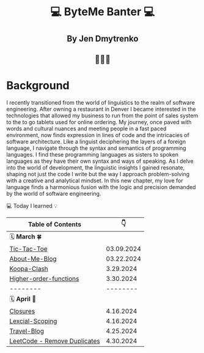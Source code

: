 <div align='center'>
  <h1> 💻 ByteMe Banter 💻 </h1>
  <h2> By Jen Dmytrenko </h2>
  <h2>👩🏻‍💻</h2>
</div>

# Background
I recently transitioned from the world of linguistics to the realm of software engineering. After owning a restaurant in Denver I became interested in the technologies that allowed my business to run from the point of sales system to the to go tablets used for online ordering. My journey, once paved with words and cultural nuances and meeting people in a fast paced environment, now finds expression in lines of code and the intricacies of software architecture. Like a linguist deciphering the layers of a foreign language, I navigate through the syntax and semantics of programming languages. I find these programming languages as sisters to spoken languages as they have their own syntax and ways of speaking. As I delve into the world of development, the linguistic insights I gained resonate, shaping not just the code I write but the way I approach problem-solving with a creative and analytical mindset. In this new chapter, my love for language finds a harmonious fusion with the logic and precision demanded by the world of software engineering.

 💻 Today I learned 💡 

| Table of Contents | :point_down: |
| -------- | -------- |
| 🗓️ **March** 🍀 | |
| [Tic-Tac-Toe](src/React/tic-tac-toe.md) | 03.09.2024 |
| [About-Me-Blog](src/React/about-me-blog.md) | 03.22.2024 | 
| [Koopa-Clash](src/React/koopa-clash.md) | 3.29.2024 |
| [Higher-order-functions](src/Javascript/HigherOrderFunctions.md) | 3.30.2024 |
| -------- | -------- |
| 🗓️ **April** 🌺 | |
|[Closures](src/Javascript/Closures.md) | 4.16.2024 |
|[Lexcial-Scoping](src/Javascript/LexicalScoping.md)| 4.16.2024 |
|[Travel-Blog](src/React/Travel-blog.md) | 4.25.2024 |
|[LeetCode - Remove Duplicates](src/LeetCode%20/RemoveDuplicates.md) | 4.30.2024 |

